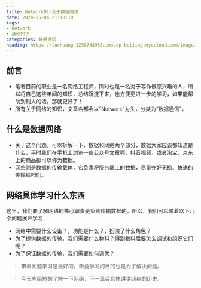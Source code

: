 ```yaml
---
title: Network01-关于数据网络
date: 2024-05-04 21:18:10
tags:
- network
- 基础知识
categories: 数据通信
headimg: https://tuchuang-1258743955.cos.ap-beijing.myqcloud.com/image/20240504213351.png
---
```

## 前言
- 笔者目前的职业是一名网络工程师，同时也是一名对于写作很感兴趣的人，所以将自己这些年间的知识，总结沉淀下来，也方便更进一步的学习，如果能帮助到别人的话，那就更好了！
- 所有关于网络的知识，文章名都会以“Network”为头，分类为“数据通信”。
## 什么是数据网络
- 关于这个问题，可以拆解一下，数据和网络两个部分，数据大家应该都知道是什么，平时我们在手机上浏览一些公众号文章啊，抖音视频，或者淘宝、京东上的商品都可以称为数据。
- 网络则是数据的传输载体，它负责将服务器上的数据，尽量完好无损、快速的传输给咱们。
## 网络具体学习什么东西
这里，我们要了解网络的核心职责是负责传输数据的，所以，我们可以带着以下几个问题展开学习
- 网络中需要什么设备？，功能是什么？，扮演了什么角色？
- 为了提供数据的传输，我们需要什么物料？得到物料后要怎么调试和组织它们呢？
- 为了保证数据的传输，我们需要如何调优？

> 带着问题学习是最好的，毕竟学习的目的也是为了解决问题。

> 今天先简短的了解一下网络，下一篇会具体讲讲网络的历史。